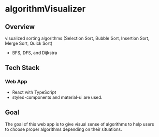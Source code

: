 # algorithmVisualizer

## Overview

visualized
sorting algorithms (Selection Sort, Bubble Sort, Insertion Sort, Merge Sort, Quick Sort) 
+ BFS, DFS, and Dijkstra

## Tech Stack

### Web App
- React with TypeScript
- styled-components and material-ui are used.

## Goal
The goal of this web app is to give visual sense of algorithms to help users to choose proper algorithms depending on their situations.
